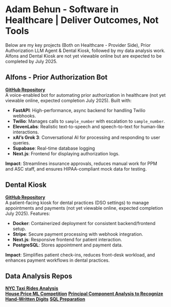 # Adam Behun - Software in Healthcare | Deliver Outcomes, Not Tools

Below are my key projects (Both on Healthcare - Provider Side), Prior Authorization LLM Agent & Dental Kiosk, followed by my data analysis work. Alfons and Dental Kiosk are not yet viewable online but are expected to be completed by July 2025.

## Alfons - Prior Authorization Bot
**[GitHub Repository](https://github.com/Adam-Behun/alfons)**  
A voice-enabled bot for automating prior authorization in healthcare (not yet viewable online, expected completion July 2025). Built with:
- **FastAPI**: High-performance, async backend for handling Twilio webhooks.
- **Twilio**: Manages calls to `sample_number` with escalation to `sample_number`.
- **ElevenLabs**: Realistic text-to-speech and speech-to-text for human-like interactions.
- **xAI’s Grok 3**: Conversational AI for processing and responding to user queries.
- **Supabase**: Real-time database logging
- **Next.js**: Frontend for displaying authorization logs.

**Impact**: Streamlines insurance approvals, reduces manual work for PPM and ASC staff, and ensures HIPAA-compliant mock data for testing.

## Dental Kiosk
**[GitHub Repository](https://github.com/Adam-Behun/dental-kiosk)**  
A patient-facing kiosk for dental practices (DSO settings) to manage appointments and payments (not yet viewable online, expected completion July 2025). Features:
- **Docker**: Containerized deployment for consistent backend/frontend setup.
- **Stripe**: Secure payment processing with webhook integration.
- **Next.js**: Responsive frontend for patient interaction.
- **PostgreSQL**: Stores appointment and payment data.

**Impact**: Simplifies patient check-ins, reduces front-desk workload, and enhances payment workflows in dental practices.

## Data Analysis Repos
**[NYC Taxi Rides Analysis](https://github.com/Adam-Behun/supervised-ml-to-predict-tips)**  
**[House Price ML Competition](https://github.com/Adam-Behun/supervised-machine-learning/blob/main/house-price-competition/algorithms/top-solution.ipynb)**
**[Principal Component Analysis to Recognize Hand-Written Digits](https://github.com/Adam-Behun/supervised-machine-learning/blob/main/mnist-competition/algorithms/pca_with_models.ipynb)**
**[SQL Preparation](https://github.com/Adam-Behun/sql-preparation)**